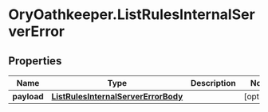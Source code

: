 # OryOathkeeper.ListRulesInternalServerError

## Properties

| Name        | Type                                                                        | Description | Notes      |
| ----------- | --------------------------------------------------------------------------- | ----------- | ---------- |
| **payload** | [**ListRulesInternalServerErrorBody**](ListRulesInternalServerErrorBody.md) |             | [optional] |
